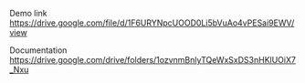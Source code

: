 Demo link 
https://drive.google.com/file/d/1F6URYNpcUOOD0Li5bVuAo4vPESai9EWV/view


Documentation 
https://drive.google.com/drive/folders/1ozvnmBnlyTQeWxSxDS3nHKlUOiX7_Nxu

